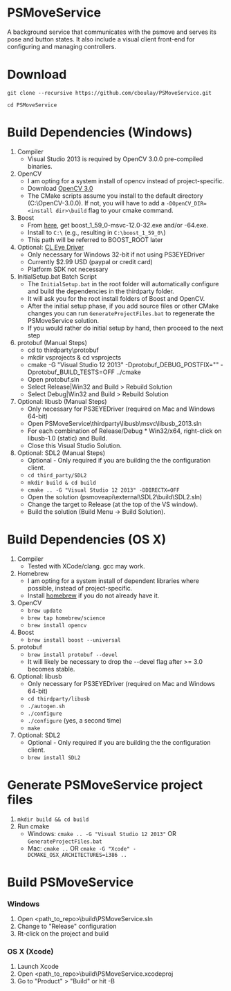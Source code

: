 # PSMoveService
A background service that communicates with the psmove and serves its pose and button states. It also include a visual client front-end for configuring and managing controllers.

# Download

`git clone --recursive https://github.com/cboulay/PSMoveService.git`

`cd PSMoveService`

# Build Dependencies (Windows)
1. Compiler
    * Visual Studio 2013 is required by OpenCV 3.0.0 pre-compiled binaries.
1. OpenCV
    * I am opting for a system install of opencv instead of project-specific.
    * Download [OpenCV 3.0](http://sourceforge.net/projects/opencvlibrary/files/opencv-win/3.0.0/opencv-3.0.0.exe/download)
    * The CMake scripts assume you install to the default directory (C:\OpenCV-3.0.0).
    If not, you will have to add a `-DOpenCV_DIR=<install dir>\build` flag to your cmake command.
1. Boost
    * From [here](sourceforge.net/projects/boost/files/boost-binaries/1.59.0/),
    get boost_1_59_0-msvc-12.0-32.exe and/or -64.exe.
    * Install to `C:\` (e.g., resulting in `C:\boost_1_59_0\`)
    * This path will be referred to BOOST_ROOT later
1. Optional: [CL Eye Driver](https://codelaboratories.com/products/eye/driver/)
    * Only necessary for Windows 32-bit if not using PS3EYEDriver
    * Currently $2.99 USD (paypal or credit card)
    * Platform SDK not necessary
1. InitialSetup.bat Batch Script
    * The `InitialSetup.bat` in the root folder will automatically configure and build the dependencies in the thirdparty folder.
    * It will ask you for the root install folders of Boost and OpenCV.
    * After the initial setup phase, if you add source files or other CMake changes you can run `GenerateProjectFiles.bat` to regenerate the PSMoveService solution.
    * If you would rather do initial setup by hand, then proceed to the next step
1. protobuf (Manual Steps)
    * cd to thirdparty\protobuf
    * mkdir vsprojects & cd vsprojects
    * cmake -G "Visual Studio 12 2013" -Dprotobuf_DEBUG_POSTFIX="" -Dprotobuf_BUILD_TESTS=OFF ../cmake
    * Open protobuf.sln
    * Select Release|Win32 and Build > Rebuild Solution
    * Select Debug|Win32 and Build > Rebuild Solution
1. Optional: libusb (Manual Steps)
    * Only necessary for PS3EYEDriver (required on Mac and Windows 64-bit)
    * Open PSMoveService\thirdparty\libusb\msvc\libusb_2013.sln
    * For each combination of Release/Debug * Win32/x64, right-click on libusb-1.0 (static) and Build.
    * Close this Visual Studio Solution.
1. Optional: SDL2 (Manual Steps)
    * Optional - Only required if you are building the the configuration client.
    * `cd third_party/SDL2`
    * `mkdir build & cd build`
    * `cmake .. -G "Visual Studio 12 2013" -DDIRECTX=OFF`
    * Open the solution (psmoveapi\external\SDL2\build\SDL2.sln)
    * Change the target to Release (at the top of the VS window).
    * Build the solution (Build Menu -> Build Solution).            
    
# Build Dependencies (OS X)

1. Compiler
    * Tested with XCode/clang. gcc may work.
1. Homebrew
    * I am opting for a system install of dependent libraries where possible, instead of project-specific.
    * Install [homebrew](http://brew.sh/) if you do not already have it.
1. OpenCV
    * `brew update`
    * `brew tap homebrew/science`
    * `brew install opencv`
1. Boost
    * `brew install boost --universal`
1. protobuf
    * `brew install protobuf --devel`
    * It will likely be necessary to drop the --devel flag after >= 3.0 becomes stable.
1. Optional: libusb
    * Only necessary for PS3EYEDriver (required on Mac and Windows 64-bit)
    * `cd thirdparty/libusb`
    * `./autogen.sh`
    * `./configure`
    * `./configure` (yes, a second time)
    * `make`
1. Optional: SDL2
    * Optional - Only required if you are building the the configuration client.
    * `brew install SDL2`
   
# Generate PSMoveService project files

1. `mkdir build && cd build`
1. Run cmake
    * Windows: `cmake .. -G "Visual Studio 12 2013"` OR `GenerateProjectFiles.bat`
    * Mac: `cmake ..` OR `cmake -G "Xcode" -DCMAKE_OSX_ARCHITECTURES=i386 ..`

# Build PSMoveService

### Windows

1. Open <path_to_repo>\build\PSMoveService.sln
1. Change to "Release" configuration
1. Rt-click on the project and build

### OS X (Xcode)

1. Launch Xcode
1. Open <path_to_repo>\build\PSMoveService.xcodeproj
1. Go to "Product" > "Build" or hit <Command>-B
